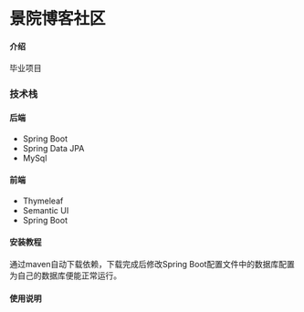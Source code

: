 # 景院博客社区

#### 介绍
毕业项目

### 技术栈
#### 后端
-  Spring Boot
-  Spring Data JPA
-  MySql
#### 前端
-  Thymeleaf
-  Semantic UI
-  Spring Boot





#### 安装教程
通过maven自动下载依赖，下载完成后修改Spring Boot配置文件中的数据库配置为自己的数据库便能正常运行。

#### 使用说明
